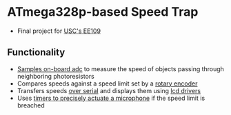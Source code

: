 # ATmega328p-based Speed Trap
- Final project for [USC's EE109](https://bytes.usc.edu/files/ee109/documents/EE109_Syllabus.pdf)

## Functionality
- [Samples on-board adc](adc.c) to measure the speed of objects passing through neighboring photoresistors
- Compares speeds against a speed limit set by a [rotary encoder](encoder.c)
- Transfers speeds [over serial](serial.c) and displays them using [lcd drivers](lcd.c)
- Uses [timers to precisely actuate a microphone](timer.c) if the speed limit is breached
